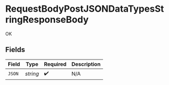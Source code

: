 # RequestBodyPostJSONDataTypesStringResponseBody

OK


## Fields

| Field              | Type               | Required           | Description        |
| ------------------ | ------------------ | ------------------ | ------------------ |
| `JSON`             | *string*           | :heavy_check_mark: | N/A                |
